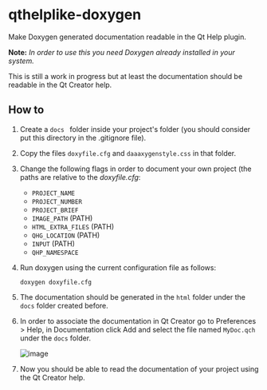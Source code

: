 # qthelplike-doxygen

Make Doxygen generated documentation readable in the Qt Help plugin.

**Note:** *In order to use this you need Doxygen already installed in your system.*

This is still a work in progress but at least the documentation should be readable in the Qt Creator help.



## How to

1. Create a `docs ` folder inside your project's folder (you should consider put this directory in the .gitignore file).

2. Copy the files `doxyfile.cfg` and `daaaxygenstyle.css` in that folder.

3. Change the following flags in order to document your own project (the paths are relative to the *doxyfile.cfg*:

   - `PROJECT_NAME`
   - `PROJECT_NUMBER`
   - `PROJECT_BRIEF`
   - `IMAGE_PATH` (PATH)
   - `HTML_EXTRA_FILES` (PATH)
   - `QHG_LOCATION` (PATH)
   - `INPUT` (PATH)
   - `QHP_NAMESPACE`

4. Run doxygen using the current configuration file as follows:

   ```
   doxygen doxyfile.cfg
   ```

5. The documentation should be generated in the `html` folder under the `docs` folder created before.

6. In order to associate the documentation in Qt Creator go to Preferences > Help, in Documentation click Add and select the file named `MyDoc.qch` under the `docs` folder.

   ![image](https://drive.google.com/uc?export=view&id=1SEUfKF0PJ2Xl4pNG29kWGMCpHlaMMnSH) 

7. Now you should be able to read the documentation of your project using the Qt Creator help.

